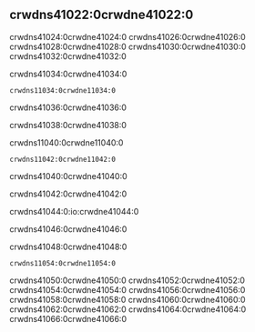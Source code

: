 ## crwdns41022:0crwdne41022:0

crwdns41024:0crwdne41024:0 crwdns41026:0crwdne41026:0 crwdns41028:0crwdne41028:0 crwdns41030:0crwdne41030:0 crwdns41032:0crwdne41032:0

<span class="filename">crwdns41034:0crwdne41034:0</span>

```text
crwdns11034:0crwdne11034:0
```

<span class="caption">crwdns41036:0crwdne41036:0</span>

crwdns41038:0crwdne41038:0

<span class="filename">crwdns11040:0crwdne11040:0</span>

```rust,should_panic,noplayground
crwdns11042:0crwdne11042:0
```

<span class="caption">crwdns41040:0crwdne41040:0</span>

crwdns41042:0crwdne41042:0

crwdns41044:0:io:crwdne41044:0

crwdns41046:0crwdne41046:0

crwdns41048:0crwdne41048:0

```console
crwdns11054:0crwdne11054:0
```

crwdns41050:0crwdne41050:0 crwdns41052:0crwdne41052:0 crwdns41054:0crwdne41054:0 crwdns41056:0crwdne41056:0 crwdns41058:0crwdne41058:0 crwdns41060:0crwdne41060:0 crwdns41062:0crwdne41062:0 crwdns41064:0crwdne41064:0  crwdns41066:0crwdne41066:0